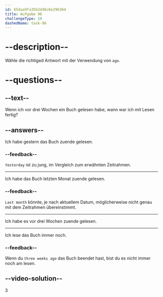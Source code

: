 ```yaml
---
id: 65daa9fa35b2dd6c6e29636d
title: Aufgabe 96
challengeType: 19
dashedName: task-96
---
```


# --description--

Wähle die richtiged Antwort mit der Verwendung von `ago`.

# --questions--

## --text--

Wenn ich vor drei Wochen ein Buch gelesen habe, wann war ich mit Lesen fertig?

## --answers--

Ich habe gestern das Buch zuende gelesen.

### --feedback--

`Yesterday` ist zu jung, im Vergleich zum erwähnten Zeitrahmen.

---

Ich habe das Buch letzten Monat zuende gelesen.

### --feedback--

`Last month` könnte, je nach aktuellem Datum, möglicherweise nicht genau mit dem Zeitrahmen übereinstimmt.

---

Ich habe es vor drei Wochen zuende gelesen.

---

Ich lese das Buch immer noch.

### --feedback--

Wenn du `three weeks ago` das Buch beendet hast, bist du es nicht immer noch am lesen.

## --video-solution--

3
